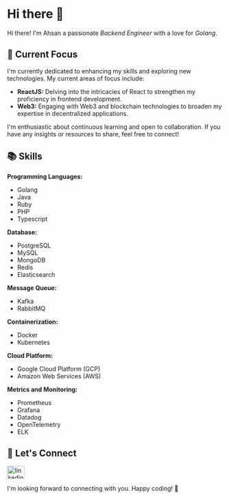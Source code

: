 # Hi there 👋

Hi there! I'm Ahsan a passionate *Backend Engineer* with a love for *Golang*. 

## 🌱 Current Focus

I'm currently dedicated to enhancing my skills and exploring new technologies. My current areas of focus include:

- **ReactJS:** Delving into the intricacies of React to strengthen my proficiency in frontend development.
- **Web3:** Engaging with Web3 and blockchain technologies to broaden my expertise in decentralized applications.

I'm enthusiastic about continuous learning and open to collaboration. If you have any insights or resources to share, feel free to connect!

## 📚 Skills

**Programming Languages:**
- Golang
- Java
- Ruby
- PHP
- Typescript

**Database:**
- PostgreSQL
- MySQL
- MongoDB
- Redis
- Elasticsearch

**Message Queue:**
- Kafka
- RabbitMQ

**Containerization:**
- Docker
- Kubernetes

**Cloud Platform:**
- Google Cloud Platform (GCP)
- Amazon Web Services (AWS)

**Metrics and Monitoring:**
- Prometheus
- Grafana
- Datadog
- OpenTelemetry
- ELK

## 🤝 Let's Connect
<a href="https://www.linkedin.com/in/ahsanulks" target="blank"><img align="center" src="https://cdn.jsdelivr.net/npm/simple-icons@6/icons/linkedin.svg" alt="linkedin/pranavms13" height="30" width="40" /></a>
<!-- - [Website/Blog](Your Personal Website or Blog Link) -->

<!-- 
## 📊 GitHub Stats

![Your GitHub Stats](Your GitHub Stats Image Link) -->

I'm looking forward to connecting with you. Happy coding! 🚀
